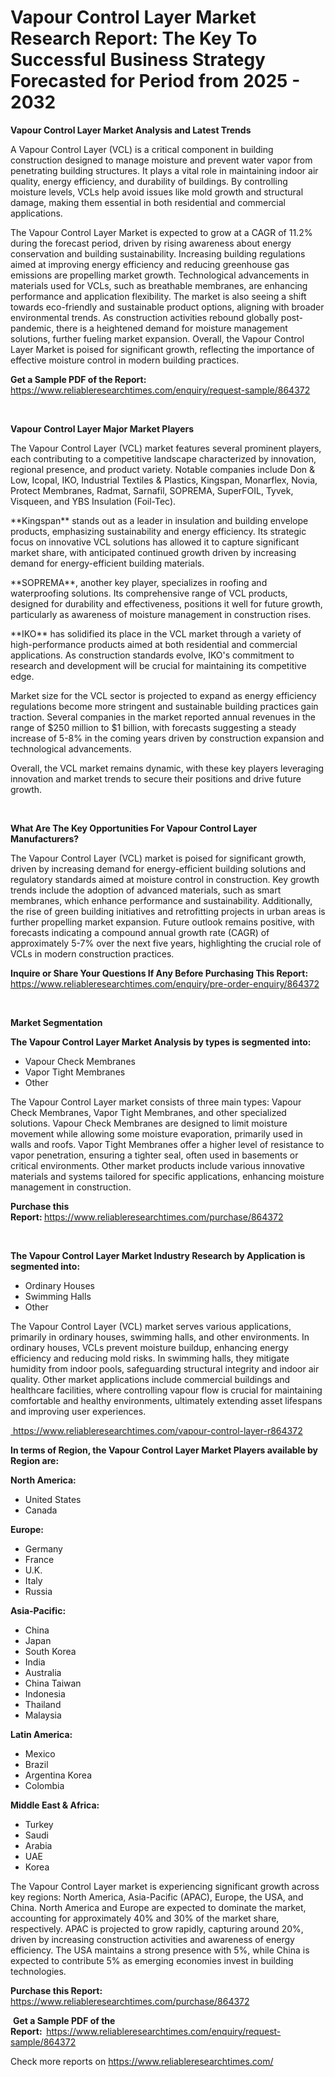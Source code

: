 <p><h1>Vapour Control Layer Market Research Report: The Key To Successful Business Strategy Forecasted for Period from 2025 - 2032</h1></p><p><strong>Vapour Control Layer Market Analysis and Latest Trends</strong></p>
<p><p>A Vapour Control Layer (VCL) is a critical component in building construction designed to manage moisture and prevent water vapor from penetrating building structures. It plays a vital role in maintaining indoor air quality, energy efficiency, and durability of buildings. By controlling moisture levels, VCLs help avoid issues like mold growth and structural damage, making them essential in both residential and commercial applications.</p><p>The Vapour Control Layer Market is expected to grow at a CAGR of 11.2% during the forecast period, driven by rising awareness about energy conservation and building sustainability. Increasing building regulations aimed at improving energy efficiency and reducing greenhouse gas emissions are propelling market growth. Technological advancements in materials used for VCLs, such as breathable membranes, are enhancing performance and application flexibility. The market is also seeing a shift towards eco-friendly and sustainable product options, aligning with broader environmental trends. As construction activities rebound globally post-pandemic, there is a heightened demand for moisture management solutions, further fueling market expansion. Overall, the Vapour Control Layer Market is poised for significant growth, reflecting the importance of effective moisture control in modern building practices.</p></p>
<p><strong>Get a Sample PDF of the Report:&nbsp;</strong> <a href="https://www.reliableresearchtimes.com/enquiry/request-sample/864372?utm_campaign=2269&utm_medium=2&utm_source=Github&utm_content=ia&utm_term=01042025&utm_id=vapour-control-layer">https://www.reliableresearchtimes.com/enquiry/request-sample/864372</a></p>
<p>&nbsp;</p>
<p><strong>Vapour Control Layer Major Market Players</strong></p>
<p><p>The Vapour Control Layer (VCL) market features several prominent players, each contributing to a competitive landscape characterized by innovation, regional presence, and product variety. Notable companies include Don & Low, Icopal, IKO, Industrial Textiles & Plastics, Kingspan, Monarflex, Novia, Protect Membranes, Radmat, Sarnafil, SOPREMA, SuperFOIL, Tyvek, Visqueen, and YBS Insulation (Foil-Tec).</p><p>**Kingspan** stands out as a leader in insulation and building envelope products, emphasizing sustainability and energy efficiency. Its strategic focus on innovative VCL solutions has allowed it to capture significant market share, with anticipated continued growth driven by increasing demand for energy-efficient building materials.</p><p>**SOPREMA**, another key player, specializes in roofing and waterproofing solutions. Its comprehensive range of VCL products, designed for durability and effectiveness, positions it well for future growth, particularly as awareness of moisture management in construction rises.</p><p>**IKO** has solidified its place in the VCL market through a variety of high-performance products aimed at both residential and commercial applications. As construction standards evolve, IKO's commitment to research and development will be crucial for maintaining its competitive edge.</p><p>Market size for the VCL sector is projected to expand as energy efficiency regulations become more stringent and sustainable building practices gain traction. Several companies in the market reported annual revenues in the range of $250 million to $1 billion, with forecasts suggesting a steady increase of 5-8% in the coming years driven by construction expansion and technological advancements.</p><p>Overall, the VCL market remains dynamic, with these key players leveraging innovation and market trends to secure their positions and drive future growth.</p></p>
<p>&nbsp;</p>
<p><strong>What Are The Key Opportunities For Vapour Control Layer Manufacturers?</strong></p>
<p><p>The Vapour Control Layer (VCL) market is poised for significant growth, driven by increasing demand for energy-efficient building solutions and regulatory standards aimed at moisture control in construction. Key growth trends include the adoption of advanced materials, such as smart membranes, which enhance performance and sustainability. Additionally, the rise of green building initiatives and retrofitting projects in urban areas is further propelling market expansion. Future outlook remains positive, with forecasts indicating a compound annual growth rate (CAGR) of approximately 5-7% over the next five years, highlighting the crucial role of VCLs in modern construction practices.</p></p>
<p><strong>Inquire or Share Your Questions If Any Before Purchasing This Report:</strong> <a href="https://www.reliableresearchtimes.com/enquiry/pre-order-enquiry/864372?utm_campaign=2269&utm_medium=2&utm_source=Github&utm_content=ia&utm_term=01042025&utm_id=vapour-control-layer">https://www.reliableresearchtimes.com/enquiry/pre-order-enquiry/864372</a></p>
<p>&nbsp;</p>
<p><strong>Market Segmentation</strong></p>
<p><strong>The Vapour Control Layer Market Analysis by types is segmented into:</strong></p>
<p><ul><li>Vapour Check Membranes</li><li>Vapor Tight Membranes</li><li>Other</li></ul></p>
<p><p>The Vapour Control Layer market consists of three main types: Vapour Check Membranes, Vapor Tight Membranes, and other specialized solutions. Vapour Check Membranes are designed to limit moisture movement while allowing some moisture evaporation, primarily used in walls and roofs. Vapor Tight Membranes offer a higher level of resistance to vapor penetration, ensuring a tighter seal, often used in basements or critical environments. Other market products include various innovative materials and systems tailored for specific applications, enhancing moisture management in construction.</p></p>
<p><strong>Purchase this Report:&nbsp;</strong><a href="https://www.reliableresearchtimes.com/purchase/864372?utm_campaign=2269&utm_medium=2&utm_source=Github&utm_content=ia&utm_term=01042025&utm_id=vapour-control-layer">https://www.reliableresearchtimes.com/purchase/864372</a></p>
<p>&nbsp;</p>
<p><strong>The Vapour Control Layer Market Industry Research by Application is segmented into:</strong></p>
<p><ul><li>Ordinary Houses</li><li>Swimming Halls</li><li>Other</li></ul></p>
<p><p>The Vapour Control Layer (VCL) market serves various applications, primarily in ordinary houses, swimming halls, and other environments. In ordinary houses, VCLs prevent moisture buildup, enhancing energy efficiency and reducing mold risks. In swimming halls, they mitigate humidity from indoor pools, safeguarding structural integrity and indoor air quality. Other market applications include commercial buildings and healthcare facilities, where controlling vapour flow is crucial for maintaining comfortable and healthy environments, ultimately extending asset lifespans and improving user experiences.</p></p>
<p><a href="https://www.reliableresearchtimes.com/vapour-control-layer-r864372?utm_campaign=2269&utm_medium=2&utm_source=Github&utm_content=ia&utm_term=01042025&utm_id=vapour-control-layer">&nbsp;https://www.reliableresearchtimes.com/vapour-control-layer-r864372</a></p>
<p><strong>In terms of Region, the Vapour Control Layer Market Players available by Region are:</strong></p>
<p>
    <p> <strong> North America: </strong>
        <ul>
            <li>United States</li>
            <li>Canada</li>
        </ul>
        </p> 
    <p> <strong> Europe: </strong>
        <ul>
            <li>Germany</li>
            <li>France</li>
            <li>U.K.</li>
            <li>Italy</li>
            <li>Russia</li>
        </ul>
        </p> 
    <p> <strong> Asia-Pacific: </strong>
        <ul>
            <li>China</li>
            <li>Japan</li>
            <li>South Korea</li>
            <li>India</li>
            <li>Australia</li>
            <li>China Taiwan</li>
            <li>Indonesia</li>
            <li>Thailand</li>
            <li>Malaysia</li>
        </ul>
        </p> 
    <p> <strong> Latin America: </strong>
        <ul>
            <li>Mexico</li>
            <li>Brazil</li>
            <li>Argentina Korea</li>
            <li>Colombia</li>
        </ul>
        </p> 
    <p> <strong> Middle East & Africa: </strong>
        <ul>
            <li>Turkey</li>
            <li>Saudi</li>
            <li>Arabia</li>
            <li>UAE</li>
            <li>Korea</li>
        </ul>
    </p>
    </p>
<p><p>The Vapour Control Layer market is experiencing significant growth across key regions: North America, Asia-Pacific (APAC), Europe, the USA, and China. North America and Europe are expected to dominate the market, accounting for approximately 40% and 30% of the market share, respectively. APAC is projected to grow rapidly, capturing around 20%, driven by increasing construction activities and awareness of energy efficiency. The USA maintains a strong presence with 5%, while China is expected to contribute 5% as emerging economies invest in building technologies.</p></p>
<p><strong>Purchase this Report: </strong><a href="https://www.reliableresearchtimes.com/purchase/864372?utm_campaign=2269&utm_medium=2&utm_source=Github&utm_content=ia&utm_term=01042025&utm_id=vapour-control-layer">https://www.reliableresearchtimes.com/purchase/864372</a></p>
<p>&nbsp;<strong>Get a Sample PDF of the Report:&nbsp;&nbsp;</strong><a href="https://www.reliableresearchtimes.com/enquiry/request-sample/864372?utm_campaign=2269&utm_medium=2&utm_source=Github&utm_content=ia&utm_term=01042025&utm_id=vapour-control-layer">https://www.reliableresearchtimes.com/enquiry/request-sample/864372</a></p>
<p><strong></strong></p>
<p>Check more reports on <a href="https://www.reliableresearchtimes.com/?utm_campaign=2269&utm_medium=2&utm_source=Github&utm_content=ia&utm_term=01042025&utm_id=vapour-control-layer">https://www.reliableresearchtimes.com/</a></p>
